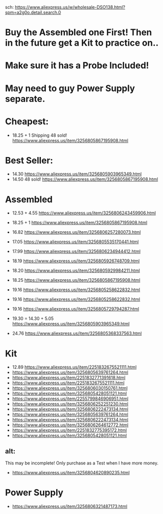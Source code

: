 sch: https://www.aliexpress.us/w/wholesale-DSO138.html?spm=a2g0o.detail.search.0

# **Buy the Assembled one First! Then in the future get a Kit to practice on..**
# Make sure it has a Probe Included!
# May need to guy Power Supply separate.

# Cheapest:
- 18.25 + 1 Shipping 48 sold! https://www.aliexpress.us/item/3256805867195908.html

# Best Seller:
- 14.30 https://www.aliexpress.us/item/3256805903965349.html
- 14.50 48 sold! https://www.aliexpress.us/item/3256805867195908.html

# Assembled
- 12.53 + 4.55 https://www.aliexpress.us/item/3256806243459906.html

- 18.25 + 1 https://www.aliexpress.us/item/3256805867195908.html
- 16.82 https://www.aliexpress.us/item/3256806257280073.html
- 17.05 https://www.aliexpress.us/item/3256805535170441.html
- 17.99 https://www.aliexpress.us/item/3256806234944412.html
- 18.19 https://www.aliexpress.us/item/3256805926748709.html
- 18.20 https://www.aliexpress.us/item/3256805929984211.html
- 18.25 https://www.aliexpress.us/item/3256805867195908.html
- 19.16 https://www.aliexpress.us/item/3256805258622832.html
- 19.16 https://www.aliexpress.us/item/3256805258622832.html
- 19.16 https://www.aliexpress.us/item/3256805729794287.html
- 19.30 = 14.30 + 5.05 https://www.aliexpress.us/item/3256805903965349.html
- 24.76 https://www.aliexpress.us/item/3256805368337563.html

# Kit
- 12.89 https://www.aliexpress.us/item/2251832675521111.html
- https://www.aliexpress.us/item/3256805639761264.html
- https://www.aliexpress.us/item/2251832771391618.html
- https://www.aliexpress.us/item/2251832675521111.html
- https://www.aliexpress.us/item/3256806030150761.html
- https://www.aliexpress.us/item/3256805428051121.html
- https://www.aliexpress.us/item/2255799846906951.html
- https://www.aliexpress.us/item/3256806252251230.html
- https://www.aliexpress.us/item/3256806222473134.html
- https://www.aliexpress.us/item/3256805639761264.html
- https://www.aliexpress.us/item/3256806222473134.html
- https://www.aliexpress.us/item/3256806264612772.html
- https://www.aliexpress.us/item/2251832775395172.html
- https://www.aliexpress.us/item/3256805428051121.html

## alt:
This may be incomplete! Only purchase as a Test when I have more money.
- https://www.aliexpress.us/item/3256804620890235.html

# Power Supply
- https://www.aliexpress.us/item/3256806321487173.html
